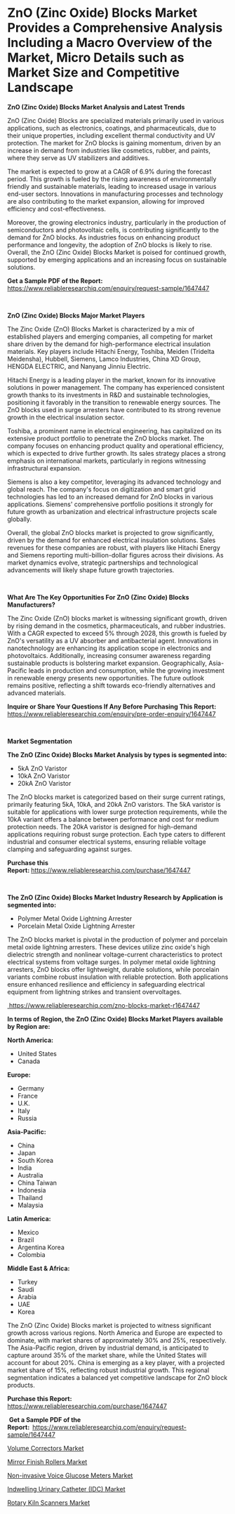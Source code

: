 <p><h1>ZnO (Zinc Oxide) Blocks Market Provides a Comprehensive Analysis Including a Macro Overview of the Market, Micro Details such as Market Size and Competitive Landscape</h1></p><p><strong>ZnO (Zinc Oxide) Blocks Market Analysis and Latest Trends</strong></p>
<p><p>ZnO (Zinc Oxide) Blocks are specialized materials primarily used in various applications, such as electronics, coatings, and pharmaceuticals, due to their unique properties, including excellent thermal conductivity and UV protection. The market for ZnO blocks is gaining momentum, driven by an increase in demand from industries like cosmetics, rubber, and paints, where they serve as UV stabilizers and additives.</p><p>The market is expected to grow at a CAGR of 6.9% during the forecast period. This growth is fueled by the rising awareness of environmentally friendly and sustainable materials, leading to increased usage in various end-user sectors. Innovations in manufacturing processes and technology are also contributing to the market expansion, allowing for improved efficiency and cost-effectiveness.</p><p>Moreover, the growing electronics industry, particularly in the production of semiconductors and photovoltaic cells, is contributing significantly to the demand for ZnO blocks. As industries focus on enhancing product performance and longevity, the adoption of ZnO blocks is likely to rise. Overall, the ZnO (Zinc Oxide) Blocks Market is poised for continued growth, supported by emerging applications and an increasing focus on sustainable solutions.</p></p>
<p><strong>Get a Sample PDF of the Report:&nbsp;</strong> <a href="https://www.reliableresearchiq.com/enquiry/request-sample/1647447?utm_campaign=1137&utm_medium=2&utm_source=Github&utm_content=ia&utm_term=27102024&utm_id=zno-zinc-oxide-blocks">https://www.reliableresearchiq.com/enquiry/request-sample/1647447</a></p>
<p>&nbsp;</p>
<p><strong>ZnO (Zinc Oxide) Blocks Major Market Players</strong></p>
<p><p>The Zinc Oxide (ZnO) Blocks Market is characterized by a mix of established players and emerging companies, all competing for market share driven by the demand for high-performance electrical insulation materials. Key players include Hitachi Energy, Toshiba, Meiden (Tridelta Meidensha), Hubbell, Siemens, Lamco Industries, China XD Group, HENGDA ELECTRIC, and Nanyang Jinniu Electric.</p><p>Hitachi Energy is a leading player in the market, known for its innovative solutions in power management. The company has experienced consistent growth thanks to its investments in R&D and sustainable technologies, positioning it favorably in the transition to renewable energy sources. The ZnO blocks used in surge arresters have contributed to its strong revenue growth in the electrical insulation sector.</p><p>Toshiba, a prominent name in electrical engineering, has capitalized on its extensive product portfolio to penetrate the ZnO blocks market. The company focuses on enhancing product quality and operational efficiency, which is expected to drive further growth. Its sales strategy places a strong emphasis on international markets, particularly in regions witnessing infrastructural expansion.</p><p>Siemens is also a key competitor, leveraging its advanced technology and global reach. The company's focus on digitization and smart grid technologies has led to an increased demand for ZnO blocks in various applications. Siemens' comprehensive portfolio positions it strongly for future growth as urbanization and electrical infrastructure projects scale globally.</p><p>Overall, the global ZnO blocks market is projected to grow significantly, driven by the demand for enhanced electrical insulation solutions. Sales revenues for these companies are robust, with players like Hitachi Energy and Siemens reporting multi-billion-dollar figures across their divisions. As market dynamics evolve, strategic partnerships and technological advancements will likely shape future growth trajectories.</p></p>
<p>&nbsp;</p>
<p><strong>What Are The Key Opportunities For ZnO (Zinc Oxide) Blocks Manufacturers?</strong></p>
<p><p>The Zinc Oxide (ZnO) blocks market is witnessing significant growth, driven by rising demand in the cosmetics, pharmaceuticals, and rubber industries. With a CAGR expected to exceed 5% through 2028, this growth is fueled by ZnO's versatility as a UV absorber and antibacterial agent. Innovations in nanotechnology are enhancing its application scope in electronics and photovoltaics. Additionally, increasing consumer awareness regarding sustainable products is bolstering market expansion. Geographically, Asia-Pacific leads in production and consumption, while the growing investment in renewable energy presents new opportunities. The future outlook remains positive, reflecting a shift towards eco-friendly alternatives and advanced materials.</p></p>
<p><strong>Inquire or Share Your Questions If Any Before Purchasing This Report:</strong> <a href="https://www.reliableresearchiq.com/enquiry/pre-order-enquiry/1647447?utm_campaign=1137&utm_medium=2&utm_source=Github&utm_content=ia&utm_term=27102024&utm_id=zno-zinc-oxide-blocks">https://www.reliableresearchiq.com/enquiry/pre-order-enquiry/1647447</a></p>
<p>&nbsp;</p>
<p><strong>Market Segmentation</strong></p>
<p><strong>The ZnO (Zinc Oxide) Blocks Market Analysis by types is segmented into:</strong></p>
<p><ul><li>5kA ZnO Varistor</li><li>10kA ZnO Varistor</li><li>20kA ZnO Varistor</li></ul></p>
<p><p>The ZnO blocks market is categorized based on their surge current ratings, primarily featuring 5kA, 10kA, and 20kA ZnO varistors. The 5kA varistor is suitable for applications with lower surge protection requirements, while the 10kA variant offers a balance between performance and cost for medium protection needs. The 20kA varistor is designed for high-demand applications requiring robust surge protection. Each type caters to different industrial and consumer electrical systems, ensuring reliable voltage clamping and safeguarding against surges.</p></p>
<p><strong>Purchase this Report:&nbsp;</strong><a href="https://www.reliableresearchiq.com/purchase/1647447?utm_campaign=1137&utm_medium=2&utm_source=Github&utm_content=ia&utm_term=27102024&utm_id=zno-zinc-oxide-blocks">https://www.reliableresearchiq.com/purchase/1647447</a></p>
<p>&nbsp;</p>
<p><strong>The ZnO (Zinc Oxide) Blocks Market Industry Research by Application is segmented into:</strong></p>
<p><ul><li>Polymer Metal Oxide Lightning Arrester</li><li>Porcelain Metal Oxide Lightning Arrester</li></ul></p>
<p><p>The ZnO blocks market is pivotal in the production of polymer and porcelain metal oxide lightning arresters. These devices utilize zinc oxide's high dielectric strength and nonlinear voltage-current characteristics to protect electrical systems from voltage surges. In polymer metal oxide lightning arresters, ZnO blocks offer lightweight, durable solutions, while porcelain variants combine robust insulation with reliable protection. Both applications ensure enhanced resilience and efficiency in safeguarding electrical equipment from lightning strikes and transient overvoltages.</p></p>
<p><a href="https://www.reliableresearchiq.com/zno-blocks-market-r1647447?utm_campaign=1137&utm_medium=2&utm_source=Github&utm_content=ia&utm_term=27102024&utm_id=zno-zinc-oxide-blocks">&nbsp;https://www.reliableresearchiq.com/zno-blocks-market-r1647447</a></p>
<p><strong>In terms of Region, the ZnO (Zinc Oxide) Blocks Market Players available by Region are:</strong></p>
<p>
    <p> <strong> North America: </strong>
        <ul>
            <li>United States</li>
            <li>Canada</li>
        </ul>
        </p> 
    <p> <strong> Europe: </strong>
        <ul>
            <li>Germany</li>
            <li>France</li>
            <li>U.K.</li>
            <li>Italy</li>
            <li>Russia</li>
        </ul>
        </p> 
    <p> <strong> Asia-Pacific: </strong>
        <ul>
            <li>China</li>
            <li>Japan</li>
            <li>South Korea</li>
            <li>India</li>
            <li>Australia</li>
            <li>China Taiwan</li>
            <li>Indonesia</li>
            <li>Thailand</li>
            <li>Malaysia</li>
        </ul>
        </p> 
    <p> <strong> Latin America: </strong>
        <ul>
            <li>Mexico</li>
            <li>Brazil</li>
            <li>Argentina Korea</li>
            <li>Colombia</li>
        </ul>
        </p> 
    <p> <strong> Middle East & Africa: </strong>
        <ul>
            <li>Turkey</li>
            <li>Saudi</li>
            <li>Arabia</li>
            <li>UAE</li>
            <li>Korea</li>
        </ul>
    </p>
    </p>
<p><p>The ZnO (Zinc Oxide) Blocks market is projected to witness significant growth across various regions. North America and Europe are expected to dominate, with market shares of approximately 30% and 25%, respectively. The Asia-Pacific region, driven by industrial demand, is anticipated to capture around 35% of the market share, while the United States will account for about 20%. China is emerging as a key player, with a projected market share of 15%, reflecting robust industrial growth. This regional segmentation indicates a balanced yet competitive landscape for ZnO block products.</p></p>
<p><strong>Purchase this Report: </strong><a href="https://www.reliableresearchiq.com/purchase/1647447?utm_campaign=1137&utm_medium=2&utm_source=Github&utm_content=ia&utm_term=27102024&utm_id=zno-zinc-oxide-blocks">https://www.reliableresearchiq.com/purchase/1647447</a></p>
<p>&nbsp;<strong>Get a Sample PDF of the Report:&nbsp;&nbsp;</strong><a href="https://www.reliableresearchiq.com/enquiry/request-sample/1647447?utm_campaign=1137&utm_medium=2&utm_source=Github&utm_content=ia&utm_term=27102024&utm_id=zno-zinc-oxide-blocks">https://www.reliableresearchiq.com/enquiry/request-sample/1647447</a></p>
<p><strong></strong></p>
<p><p><a href="https://issuu.com/reportprime-2/docs/volume-correctors-market-size-2030._6e0b4799772cc0?utm_campaign=1137&utm_medium=2&utm_source=Github&utm_content=ia&utm_term=27102024&utm_id=zno-zinc-oxide-blocks">Volume Correctors Market</a></p><p><a href="https://issuu.com/reportprime-2/docs/mirror-finish-rollers-market-size-2_4e28a8dcbf4a83?utm_campaign=1137&utm_medium=2&utm_source=Github&utm_content=ia&utm_term=27102024&utm_id=zno-zinc-oxide-blocks">Mirror Finish Rollers Market</a></p><p><a href="https://www.linkedin.com/pulse/strategic-insights-global-non-invasive-voice-glucose-meters-wkkte?utm_campaign=1137&utm_medium=2&utm_source=Github&utm_content=ia&utm_term=27102024&utm_id=zno-zinc-oxide-blocks">Non-invasive Voice Glucose Meters Market</a></p><p><a href="https://www.linkedin.com/pulse/indwelling-urinary-catheter-idc-market-research-report-forecast-ebpke?utm_campaign=1137&utm_medium=2&utm_source=Github&utm_content=ia&utm_term=27102024&utm_id=zno-zinc-oxide-blocks">Indwelling Urinary Catheter (IDC) Market</a></p><p><a href="https://github.com/whitbyuhringenn/Market-Research-Report-List-1/blob/main/rotary-kiln-scanners-market.md?utm_campaign=1137&utm_medium=2&utm_source=Github&utm_content=ia&utm_term=27102024&utm_id=zno-zinc-oxide-blocks">Rotary Kiln Scanners Market</a></p></p>